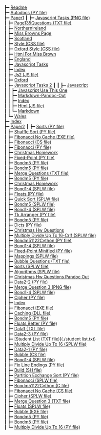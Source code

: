# 

┣━ [Readme](README.md)  
┣━ [Autodocs (PY file)](autodocs.py)  
┣━ [Paper1](./Paper1/index.html)
┃  ┣━ [Javascript Tasks (PNG file)](./javascript_tasks.png)  
┃  ┣━ [Page135Questions (TXT file)](./page135questions.txt)  
┃  ┣━ [Northernireland](./northernIreland.html)  
┃  ┣━ [Miss Browns Page](./miss_browns_page.html)  
┃  ┣━ [Scotland](./scotland.html)  
┃  ┣━ [Style (CSS file)](./style.css)  
┃  ┣━ [Oxford Style (CSS file)](./oxford_style.css)  
┃  ┣━ [Html For Miss Brown](./html_for_miss_brown.html)  
┃  ┣━ [England](./england.html)  
┃  ┣━ [Javascript Tasks](./javascript_tasks.html)  
┃  ┣━ [Index](./index.md)  
┃  ┣━ [Js2 (JS file)](./js2.js)  
┃  ┣━ [Oxford](./oxford.html)  
┃  ┣━ [Javascript Tasks 2](./Paper1/javascript_tasks_2/index.html)
┃  ┃  ┣━ [Javascript](./Paper1/javascript.md)  
┃  ┃  ┣━ [Javascript Use This One](./Paper1/javascript_USE_THIS_ONE.md)  
┃  ┃  ┣━ [Markdown-Pandoc-Out](./Paper1/markdown-pandoc-out.html)  
┃  ┃  ┣━ [Index](./Paper1/index.md)  
┃  ┃  ┣━ [Html (JS file)](./Paper1/html.js)  
┃  ┃  ┗━ [Markdown](./Paper1/markdown.html)  
┃  ┗━ [Wales](./wales.html)  
┣━ [Index](index.md)  
┣━ [Paper2](./Paper2/index.html)
┃  ┣━ [Sorts (PY file)](./colliert_sorts.py)  
┃  ┣━ [Shuffle Sort (PY file)](./shuffle_sort.py)  
┃  ┣━ [Fibonacci No Cache (EXE file)](./fibonacci_no_cache.exe)  
┃  ┣━ [Fibonacci (CS file)](./fibonacci.cs)  
┃  ┣━ [Fibonacci (PY file)](./fibonacci.py)  
┃  ┣━ [Christmas Homework](./colliert_christmas_homework.html)  
┃  ┣━ [Fixed-Point (PY file)](./colliert_fixed-point.py)  
┃  ┣━ [Bondm5 (PY file)](./colliert_bondm5.1.1-1_v2.py)  
┃  ┣━ [Bondm5 (PY file)](./colliert_bondm5.1.3-1.py)  
┃  ┣━ [Merge Questions (TXT file)](./colliert_merge_questions.txt)  
┃  ┣━ [Bondm5 (PY file)](./colliert_bondm5.1.1-2.py)  
┃  ┣━ [Christmas Homework](./colliert_christmas_homework.md)  
┃  ┣━ [Bond1-4 (SPLW file)](./colliert_bond1-4.1.2-2.splw)  
┃  ┣━ [Floats (PY file)](./colliert_floats.py)  
┃  ┣━ [Quick Sort (SPLW file)](./colliert_quick_sort.splw)  
┃  ┣━ [Bondm5 (SPLW file)](./colliert_bondm5.1.1-2.splw)  
┃  ┣━ [Bond1-4 (SPLW file)](./colliert_bond1-4.1.2-5.splw)  
┃  ┣━ [Tk Arranger (PY file)](./tk_arranger.py)  
┃  ┣━ [Bondm5 (PY file)](./colliert_bondm5.1.5-1.py)  
┃  ┣━ [Dicts (PY file)](./colliert_dicts.py)  
┃  ┣━ [Christmas Hw Questions](./colliert_christmas_hw_questions.md)  
┃  ┣━ [Multiply Divide Up To 16-Crlf (SPLW file)](./colliert_multiply_divide_up_to_16-crlf.splw)  
┃  ┣━ [Bondm51122Cython (PY file)](./bondm51122cython.py)  
┃  ┣━ [Bond1-4 (SPLW file)](./colliert_bond1-4.1.2-1.splw)  
┃  ┣━ [Fixed-Point Minified (PY file)](./colliert_fixed-point_minified.py)  
┃  ┣━ [Mappings (SPLW file)](./colliert_mappings.splw)  
┃  ┣━ [Bubble Questions (TXT file)](./colliert_bubble_questions.txt)  
┃  ┣━ [Sorts (SPLW file)](./colliert_sorts.splw)  
┃  ┣━ [Algorithms (SPLW file)](./colliert_algorithms.splw)  
┃  ┣━ [Christmas Hw Questions Pandoc Out](./colliert_christmas_hw_questions_pandoc_out.html)  
┃  ┣━ [Data2-2 (PY file)](./colliert_data2-2.py)  
┃  ┣━ [Merge Question 3 (PNG file)](./colliert_merge_question_3.png)  
┃  ┣━ [Bond1-4 (SPLW file)](./colliert_bond1-4.1.2-4.splw)  
┃  ┣━ [Cipher (PY file)](./colliert_cipher.py)  
┃  ┣━ [Index](./index.md)  
┃  ┣━ [Fibonacci (EXE file)](./fibonacci.exe)  
┃  ┣━ [Caching (DLL file)](./Caching.dll)  
┃  ┣━ [Bondm5 (PY file)](./colliert_bondm5.1.5-2.py)  
┃  ┣━ [Floats Better (PY file)](./colliert_floats_better.py)  
┃  ┣━ [Data1 (TXT file)](./colliert_data1.txt)  
┃  ┣━ [Data2-3 (PY file)](./colliert_data2-3.py)  
┃  ┣━ [Student List (TXT file)](./student list.txt)  
┃  ┣━ [Multiply Divide Up To 16 (SPLW file)](./colliert_multiply_divide_up_to_16.splw)  
┃  ┣━ [Data2-1 (PY file)](./colliert_data2-1.py)  
┃  ┣━ [Bubble (CS file)](./bubble.cs)  
┃  ┣━ [Bond1-4 (SPLW file)](./colliert_bond1-4.1.2-3.splw)  
┃  ┣━ [Fix Line Endings (PY file)](./fix_line_endings.py)  
┃  ┣━ [Build (SH file)](./build.sh)  
┃  ┣━ [Partition Exchange Sort (PY file)](./colliert_partition_exchange_sort.py)  
┃  ┣━ [Fibonacci (SPLW file)](./fibonacci.splw)  
┃  ┣━ [Bondm51122Cython (C file)](./bondm51122cython.c)  
┃  ┣━ [Fibonacci No Cache (CS file)](./fibonacci_no_cache.cs)  
┃  ┣━ [Cipher (SPLW file)](./colliert_cipher.splw)  
┃  ┣━ [Merge Question 3 (TXT file)](./colliert_merge_question_3.txt)  
┃  ┣━ [Floats (SPLW file)](./colliert_floats.splw)  
┃  ┣━ [Bubble (EXE file)](./bubble.exe)  
┃  ┣━ [Bondm5 (PY file)](./colliert_bondm5.1.1-1.py)  
┃  ┣━ [Bondm5 (PY file)](./colliert_bondm5.1.1-2_v2.py)  
┃  ┗━ [Multiply Divide Up To 16 (PY file)](./colliert_multiply_divide_up_to_16.py)